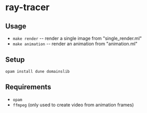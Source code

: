 # ray-tracer

## Usage
- `make render` -- render a single image from "single_render.ml"
- `make animation` -- render an animation from "animation.ml"

## Setup
```
opam install dune domainslib
```

## Requirements
- `opam`
- `ffmpeg` (only used to create video from animation frames)
